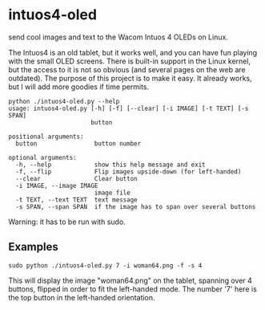 # intuos4-oled
send cool images and text to the Wacom Intuos 4 OLEDs on Linux.

The Intuos4 is an old tablet, but it works well, and you can have fun playing with the small OLED screens.
There is built-in support in the Linux kernel, but the access to it is not so obvious (and several pages on the web are outdated).
The purpose of this project is to make it easy. It already works, but I will add more goodies if time permits.

```
python ./intuos4-oled.py --help
usage: intuos4-oled.py [-h] [-f] [--clear] [-i IMAGE] [-t TEXT] [-s SPAN]
                       button

positional arguments:
  button                button number

optional arguments:
  -h, --help            show this help message and exit
  -f, --flip            Flip images upside-down (for left-handed)
  --clear               Clear button
  -i IMAGE, --image IMAGE
                        image file
  -t TEXT, --text TEXT  text message
  -s SPAN, --span SPAN  if the image has to span over several buttons       
  ```
  
  Warning: it has to be run with sudo.
  
  ## Examples
  
  ```
  sudo python ./intuos4-oled.py 7 -i woman64.png -f -s 4
  ````
  This will display the image "woman64.png" on the tablet, spanning over 4 buttons, flipped in order to fit the left-handed mode. The number '7' here is the top button in the left-handed orientation.
